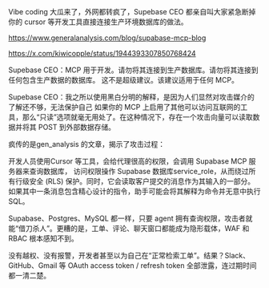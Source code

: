 Vibe coding 大瓜来了，外网都转疯了，Supebase CEO 都亲自叫大家紧急断掉你的 cursor 等开发工具直接连接生产环境数据库的做法。 

https://www.generalanalysis.com/blog/supabase-mcp-blog

https://x.com/kiwicopple/status/1944393307850768424

Supebase CEO：MCP 用于开发。请勿将其连接到生产数据库。请勿将其连接到任何包含生产数据的数据库。  这不是超级建议。该建议适用于任何 MCP。

Supebase CEO：我之所以使用黑白分明的解释，是因为人们显然对攻击媒介的了解还不够，无法保护自己  如果你的 MCP 上启用了其他可以访问互联网的工具，那么“只读”选项就毫无用处了。在这种情况下，存在一个攻击向量可以读取数据并将其 POST 到外部数据存储。

疯传的是gen_analysis  的文章，揭示了攻击过程：

开发人员使用Cursor 等工具，会给代理很高的权限，会调用 Supabase MCP 服务器来查询数据库， 访问权限操作 Supabase 数据库service_role，从而绕过所有行级安全 (RLS) 保护。同时，它会读取客户提交的消息作为其输入的一部分。如果其中一条消息包含精心设计的指令，助手可能会将其解释为命令并无意中执行 SQL。

Supabase、Postgres、MySQL 都一样，只要 agent 拥有查询权限，攻击者就能“借刀杀人”。更糟的是，工单、评论、聊天窗口都能成为隐形载体，WAF 和 RBAC 根本感知不到。

没有越权、没有报警，开发者甚至以为自己在“正常检索工单”。结果？Slack、GitHub、Gmail 等 OAuth access token / refresh token 全部泄露，连过期时间都一清二楚。

